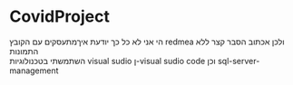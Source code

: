 # CovidProject
<p>
הי אני לא כל כך יודעת איךמתעסקים עם הקובץ redmea ולכן אכתוב הסבר קצר ללא התמונות</br>
השתמשתי בטכנולוגיות visual sudio ן-visual sudio code וכן sql-server-management  
<p/>
